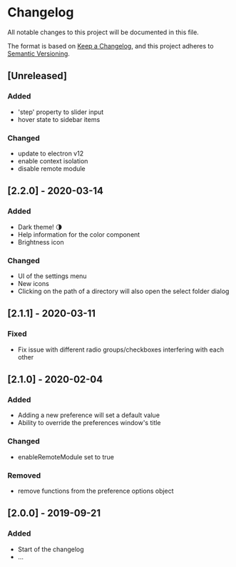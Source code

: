 ﻿# Changelog
All notable changes to this project will be documented in this file.

The format is based on [Keep a Changelog](https://keepachangelog.com/en/1.0.0/),
and this project adheres to [Semantic Versioning](https://semver.org/spec/v2.0.0.html).

## [Unreleased]
### Added
- 'step' property to slider input
- hover state to sidebar items

### Changed
- update to electron v12
- enable context isolation
- disable remote module

## [2.2.0] - 2020-03-14
### Added
- Dark theme! 🌗
- Help information for the color component
- Brightness icon

### Changed
- UI of the settings menu
- New icons
- Clicking on the path of a directory will also open the select folder dialog

## [2.1.1] - 2020-03-11
### Fixed
- Fix issue with different radio groups/checkboxes interfering with each other

## [2.1.0] - 2020-02-04
### Added
- Adding a new preference will set a default value
- Ability to override the preferences window's title

### Changed
- enableRemoteModule set to true

### Removed
- remove functions from the preference options object

## [2.0.0] - 2019-09-21
### Added
- Start of the changelog
- ...
